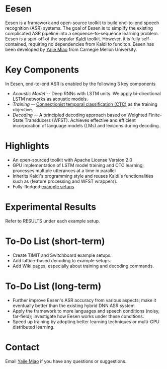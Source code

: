 # Eesen

Eesen is a framework and open-source toolkit to build end-to-end speech recognition (ASR) systems. The goal of Eesen is to simplify the existing complicated ASR pipeline into a sequence-to-sequence learning problem. Eesen is a spin-off of the popular [Kaldi](http://kaldi.sourceforge.net/) toolkit. However, it is fully self-contained, requiring no dependencies from Kaldi to funciton. Eesen has been developed by [Yajie Miao](http://www.cs.cmu.edu/~ymiao) from Carnegie Mellon University. 

# Key Components

In Eesen, end-to-end ASR is enabled by the following 3 key components
* *Acoustic Model* -- Deep RNNs with LSTM units. We apply bi-directional LSTM networks as acoustic models.
* *Training*       -- [Connectionist temporal classification (CTC)](http://www.machinelearning.org/proceedings/icml2006/047_Connectionist_Tempor.pdf) as the training objective.
* *Decoding*       -- A principled decoding approach based on Weighted Finite-State Transducers (WFST). Achieves effective and efficient incorporation of language models (LMs) and lexicons during decoding. 

# Highlights

* An open-sourced toolkit with Apache License Version 2.0
* GPU implementation of LSTM model training and CTC learning; processes multiple utterances at a time in parallel
* Inherits Kaldi's programming style and reuses Kaldi's functionalities such as (feature processing and WFST wrappers). 
* Fully-fledged [example setups](https://github.com/yajiemiao/eesen/tree/master/asr_egs)

# Experimental Results

Refer to RESULTS under each example setup.

# To-Do List (short-term)

* Create TIMIT and Switchboard example setups.
* Add lattice-based decoding to example setups.
* Add Wiki pages, especially about training and decoding commands.

# To-Do List (long-term)

* Further improve Eesen's ASR accuracy from various aspects; make it eventually better than the existing hybrid DNN ASR system
* Apply the framework to more languages and speech conditions (noisy, far-field); investigate how Eesen works under these conditions.
* Speed up training by adopting better learning techniques or multi-GPU distributed learning.

# Contact

Email [Yajie Miao](mailto:yajiemiao@gmail.com) if you have any questions or suggestions.

